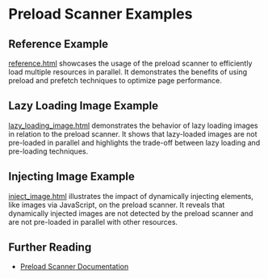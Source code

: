 # Preload Scanner Examples

## Reference Example

[reference.html](reference.html) showcases the usage of the preload scanner to efficiently load multiple resources in parallel.
It demonstrates the benefits of using preload and prefetch techniques to optimize page performance.

## Lazy Loading Image Example

[lazy_loading_image.html](lazy_loading_image.html) demonstrates the behavior of lazy loading images in relation to the preload scanner.
It shows that lazy-loaded images are not pre-loaded in parallel and highlights the trade-off between lazy loading and pre-loading techniques.

## Injecting Image Example

[inject_image.html](inject_image.html) illustrates the impact of dynamically injecting elements, like images via JavaScript, on the preload scanner.
It reveals that dynamically injected images are not detected by the preload scanner and are not pre-loaded in parallel with other resources.

## Further Reading

- [Preload Scanner Documentation](https://web.dev/preload-scanner/)

